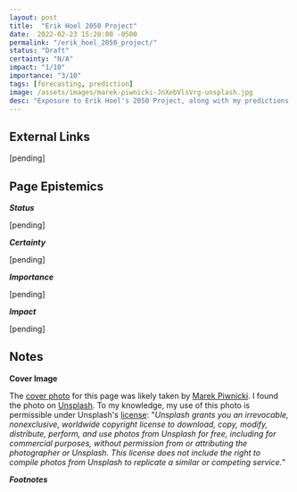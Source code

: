```yaml
---
layout: post
title:  "Erik Hoel 2050 Project"
date:  2022-02-23 15:20:00 -0500
permalink: "/erik_hoel_2050_project/"
status: "Draft"
certainty: "N/A"
impact: "1/10"
importance: "3/10"
tags: [forecasting, prediction]
image: /assets/images/marek-piwnicki-JnXebVlsVrg-unsplash.jpg
desc: "Exposure to Erik Hoel's 2050 Project, along with my predictions on the Metaculus question series on this project."
---
```


##



## External Links

[pending]

## Page Epistemics

___Status___

[pending]

___Certainty___

[pending]

___Importance___

[pending]

___Impact___

[pending]


## Notes

__Cover Image__

The [cover photo](https://unsplash.com/photos/JnXebVlsVrg) for this page was likely taken by [Marek Piwnicki](https://unsplash.com/@marekpiwnicki). I found the photo on [Unsplash](https://unsplash.com/). To my knowledge, my use of this photo is permissible under Unsplash's [license](https://unsplash.com/license): "_Unsplash grants you an irrevocable, nonexclusive, worldwide copyright license to download, copy, modify, distribute, perform, and use photos from Unsplash for free, including for commercial purposes, without permission from or attributing the photographer or Unsplash. This license does not include the right to compile photos from Unsplash to replicate a similar or competing service._"

___Footnotes___
